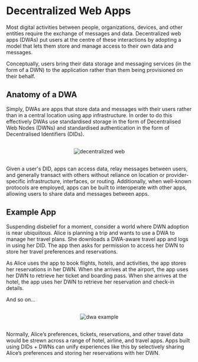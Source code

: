 # Decentralized Web Apps

Most digital activities between people, organizations, devices, and other entities require the
exchange of messages and data. Decentralized web apps (DWAs) put users at the centre of these
interactions by adopting a model that lets them store and manage access to their own data and
messages.

Conceptually, users bring their data storage and messaging services (in the form of a DWN) to the
application rather than them being provisioned on their behalf.

## Anatomy of a DWA

Simply, DWAs are apps that store data and messages with their users rather than in a central
location using app infrastructure. In order to do this effectively DWAs use standardised storage
in the form of Decentralised Web Nodes (DWNs) and standardised authentication in the form of
Decentralised Identifiers (DIDs).

<div style="padding:1rem;text-align:center;">
    <img src="/images/dwa.svg" alt="decentralized web" />
</div>

Given a user's DID, apps can access data, relay messages between users, and generally transact
with others without reliance on location or provider-specific infrastructure, interfaces, or 
routing. Additionally, when well-known protocols are employed, apps can be built to interoperate
with other apps, allowing users to share data and messages between apps.

## Example App

Suspending disbelief for a moment, consider a world where DWN adoption is near ubiquiitous. Alice
is planning a trip and wants to use a DWA to manage her travel plans. She downloads a DWA-aware
travel app and logs in using her DID. The app then asks for permission to access her DWN to store
her travel preferences and reservations.

As Alice uses the app to book flights, hotels, and activities, the app stores her reservations in
her DWN. When she arrives at the airport, the app uses her DWN to retrieve her ticket and boarding 
pass. When she arrives at the hotel, the app uses her DWN to retrieve her reservation and check-in 
details.

And so on...

<div style="padding:1rem;text-align:center;">
    <img src="/images/travel-app.svg" alt="dwa example" "/>
</div>

Normally, Alice’s preferences, tickets, reservations, and other travel data would be strewn across
a range of hotel, airline, and travel apps. Apps built using DIDs + DWNs can unify experiences like
this by selectively sharing Alice’s preferences and storing her reservations with her DWN.